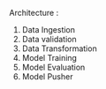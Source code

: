 
Architecture :
1. Data Ingestion
2. Data validation
3. Data Transformation
4. Model Training
5. Model Evaluation
6. Model Pusher
